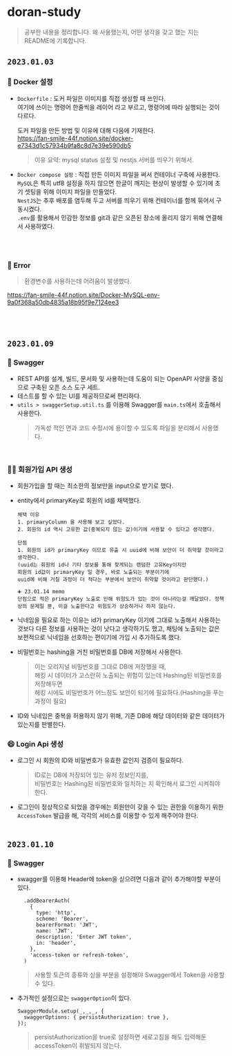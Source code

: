 # doran-study

> 공부한 내용을 정리합니다. 왜 사용했는지, 어떤 생각을 갖고 했는 지는 README에 기록합니다.

## `2023.01.03`

### 🐋 Docker 설정

- `Dockerfile`
  : 도커 파일은 이미지를 직접 생성할 때 쓰인다.  
  여기에 쓰이는 명령어 한줄씩을 레이어 라고 부르고, 명령어에 따라 실행되는 것이 다르다.

  도커 파일을 만든 방법 및 이유에 대해 다음에 기재한다.  
  https://fan-smile-44f.notion.site/docker-e7343d1c57934b9fa8c8d7e39e590db5

  > 이유 요약: mysql status 설정 및 nestjs 서버를 띄우기 위해서.

- `Docker compose 설정`
  : 직접 만든 이미지 파일을 써서 컨테이너 구축에 사용한다.  
   `MySQL`은 특히 utf8 설정을 하지 않으면 한글이 깨지는 현상이 발생할 수 있기에 초기 셋팅을 위해 이미지 파일을 만들었다.  
   `NestJS`는 추후 배포를 염두해 두고 서버를 띄우기 위해 컨테이너를 함께 묶어서 구동시켰다.  
   `.env`를 활용해서 민감한 정보를 git과 같은 오픈된 장소에 올리지 않기 위해 연결해서 사용하였다.

<br />
<br/>

### 🚨 Error

> 환경변수를 사용하는데 어려움이 발생했다.

https://fan-smile-44f.notion.site/Docker-MySQL-env-9a0f368a50db4835a18b95f9e7124ee3

<br />
<br/>

## `2023.01.09`

### 💚️ Swagger

- REST API를 설계, 빌드, 문서화 및 사용하는데 도움이 되는 OpenAPI 사양을 중심으로 구축된 오픈 소스 도구 세트.
- 테스트를 할 수 있는 UI를 제공하므로써 편리하다.
- `utils > swaggerSetup.util.ts` 를 이용해 Swagger를 `main.ts`에서 호출해서 사용한다.
  > 가독성 적인 면과 코드 수정시에 용이할 수 있도록 파일을 분리해서 사용했다.

<br />

### 👨‍🔧️ 회원가입 API 생성

- 회원가입을 할 때는 최소한의 정보만을 input으로 받기로 했다.
- entity에서 primaryKey로 회원의 id를 채택했다.

  ```
  채택 이유
  1. primaryColumn 을 사용해 보고 싶었다.
  2. 회원의 id 역시 고유한 값(중복되지 않는 값)이기에 사용할 수 있다고 생각했다.

  단점
  1. 회원의 id가 primaryKey 이므로 유출 시 uuid에 비해 보안이 더 취약할 것이라고 생각한다.
  (uuid는 회원의 id나 기타 정보를 통해 찾게되는 랜덤한 고유Key이지만
  회원의 id값이 primaryKey 일 경우, 바로 노출되는 부분이기에
  uuid에 비해 거칠 과정이 더 적다는 부분에서 보안이 취약할 것이라고 판단했다.)

  ➕️ 23.01.14 memo
  단점으로 적은 primaryKey 노출로 인해 위험도가 있는 것이 아니라는걸 깨달았다. 정책상의 문제일 뿐, 이걸 노출한다고 위험도가 상승하거나 하지 않는다.
  ```

- 닉네임을 필요로 하는 이유는 id가 primaryKey 이기에 그대로 노출해서 사용하는 것보다 다른 정보를 사용하는 것이 낫다고 생각하기도 했고, 채팅에 노출되는 값은 보편적으로 닉네임을 선호하는 편이기에 가입 시 추가하도록 했다.
- 비밀번호는 hashing을 거친 비밀번호를 DB에 저장해서 사용한다.
  > 이는 오리지널 비밀번호를 그대로 DB에 저장했을 때,  
  > 해킹 시 데이터가 고스란히 노출되는 위험이 있는데 Hashing된 비밀번호를 저장해두면  
  > 해킹 시에도 비밀번호가 어느정도 보안이 되기에 필요하다.(Hashing을 푸는 과정이 필요)
- ID와 닉네임은 중복을 허용하지 않기 위해, 기존 DB에 해당 데이터와 같은 데이터가 있는지를 판별한다.

### 😄️ Login Api 생성

- 로그인 시 회원의 ID와 비밀번호가 유효한 값인지 검증이 필요하다.
  > ID로는 DB에 저장되어 있는 유저 정보인지를,  
  > 비밀번호는 Hashing된 비밀번호와 일치하는 지 확인해서 로그인 시켜줘야한다.
- 로그인이 정상적으로 되었을 경우에는 회원만이 갖을 수 있는 권한을 이용하기 위한 `AccessToken` 발급을 해, 각각의 서비스를 이용할 수 있게 해주어야 한다.
  <br />
  <br />

## `2023.01.10`

### 💚️ Swagger

- swagger를 이용해 Header에 token을 싣으려면 다음과 같이 추가해야할 부분이 있다.
  ```
    .addBearerAuth(
      {
        type: 'http',
        scheme: 'Bearer',
        bearerFormat: 'JWT',
        name: 'JWT',
        description: 'Enter JWT token',
        in: 'header',
      },
      'access-token or refresh-token',
    )
  ```
  > 사용할 토큰의 종류와 싣을 부분을 설정해야 Swagger에서 Token을 사용할 수 있다.
- 추가적인 설정으로는 `swaggerOption`이 있다.
  ```
  SwaggerModule.setup(_,_,_, {
    swaggerOptions: { persistAuthorization: true },
  });
  ```
  > persistAuthorization을 true로 설정하면 새로고침을 해도 입력해둔 accessToken이 휘발되지 않는다.
